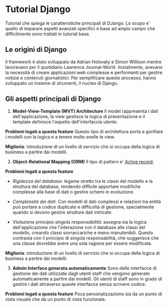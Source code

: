 # Tutorial Django
Tutorial che spiega le caratteristiche principali di DJango.
Lo scopo e' quello di imparare aspetti avanzati specifici e base ad ampio campo che difficilmente sono trattati in
tutorial base.

## Le origini di Django
Il framework è stato sviluppato da Adrian Holovaty e Simon Willison mentre lavoravano per il quotidiano Lawrence 
Journal-World. Inizialmente, avevano la necessità di creare applicazioni web complesse e performanti per gestire 
notizie e contenuti giornalistici. Per semplificare questo processo, hanno sviluppato un insieme di strumenti, 
il nucleo di Django.


## Gli aspetti principali di Django
1. **Model-View-Template (MVT) Architecture**
Il model rappresenta i dati dell'applicazione, la view gestisce la logica di presentazione e il template definisce 
l'aspetto dell'interfaccia utente. 

**Problemi legati a questa feature**
Questo tipo di architettura porta a gonfiare i modelli con la logica e a tenere molto snelle le view. 

**Miglioria**: introduzione di un livello di servizio che si occupa della logica di business a partire dai modelli.

2. **Object-Relational Mapping (ORM)**
Il tipo di pattern e' [Active record](https://en.wikipedia.org/wiki/Active_record_pattern).  

**Problemi legati a questa feature**
- *Rigidezza del database*: legame stretto tra le classi del modello e la struttura del database, rendendo difficile 
  apportare modifiche complesse alla base di dati o gestire schemi in evoluzione.

- *Complessità dei dati*: Con modelli di dati complessi e relazioni tra entità può portare a codice duplicato e 
  difficoltà di gestione, specialmente quando si devono gestire strutture dati intricate.

- *Violazione principio singola responsabilità*: assegna sia la logica dell'applicazione che l'interazione con il 
  database alle classi del modello, creando classi sovraccariche e meno manutenibili. Questo contrasta con il principio 
  di singola responsabilità, che suggerisce che una classe dovrebbe avere una sola ragione per essere modificata.

**Miglioria**: introduzione di un livello di servizio che si occupa della logica di business a partire dai modelli.


3. **Admin Interface generata automaticamente**
Sono delle interfacce di gestione dei dati utilizzate dagli utenti staff che vengono generate automaticamente a 
partire dai modelli. Gli utenti di staff sono in grado di gestire i dati attraverso queste interfacce senza scrivere 
codice.

**Problemi legati a questa feature**
Poca personalizzazione sia da un punto di vista visuale che da un punto di vista funzionale.